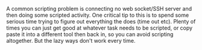 A common scripting problem is connecting no web socket/SSH server and then doing some scripted activity. One critical tip to this is to spend some serious time trying to figure out everything the does (time out etc). Plenty of times you can just get good at whatever task needs to be scripted, or copy paste it into a different tool then back in, so you can avoid scripting altogether. But the lazy ways don't work every time.
